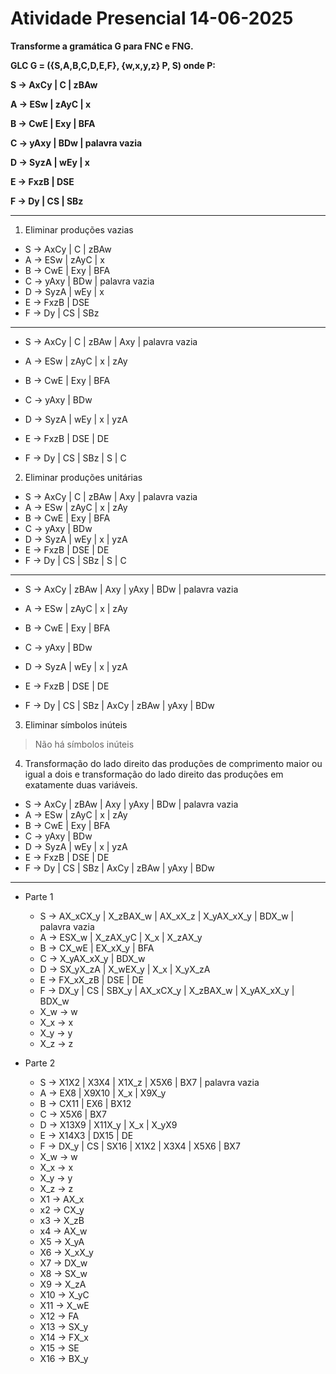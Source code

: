 # Atividade Presencial 14-06-2025

**Transforme a gramática G para FNC e FNG.**

**GLC G = ({S,A,B,C,D,E,F}, {w,x,y,z} P, S) onde P:**

**S -> AxCy | C | zBAw**

**A -> ESw | zAyC | x**

**B -> CwE | Exy | BFA**

**C -> yAxy | BDw | palavra vazia**

**D -> SyzA | wEy | x**

**E -> FxzB | DSE**

**F -> Dy | CS | SBz**

---

1. Eliminar produções vazias

- S -> AxCy | C | zBAw
- A -> ESw | zAyC | x
- B -> CwE | Exy | BFA
- C -> yAxy | BDw | palavra vazia
- D -> SyzA | wEy | x
- E -> FxzB | DSE
- F -> Dy | CS | SBz

---

- S -> AxCy | C | zBAw | Axy | palavra vazia

- A -> ESw | zAyC | x | zAy
- B -> CwE | Exy | BFA
- C -> yAxy | BDw
- D -> SyzA | wEy | x | yzA
- E -> FxzB | DSE | DE
- F -> Dy | CS | SBz | S | C

2. Eliminar produções unitárias

- S -> AxCy | C | zBAw | Axy | palavra vazia
- A -> ESw | zAyC | x | zAy
- B -> CwE | Exy | BFA
- C -> yAxy | BDw
- D -> SyzA | wEy | x | yzA
- E -> FxzB | DSE | DE
- F -> Dy | CS | SBz | S | C

---

- S -> AxCy | zBAw | Axy | yAxy | BDw | palavra vazia

- A -> ESw | zAyC | x | zAy
- B -> CwE | Exy | BFA
- C -> yAxy | BDw
- D -> SyzA | wEy | x | yzA
- E -> FxzB | DSE | DE
- F -> Dy | CS | SBz | AxCy | zBAw | yAxy | BDw

3. Eliminar símbolos inúteis

> Não há símbolos inúteis

4. Transformação do lado direito das produções de comprimento maior ou igual a dois e transformação do lado direito das produções em exatamente duas variáveis.

- S -> AxCy | zBAw | Axy | yAxy | BDw | palavra vazia
- A -> ESw | zAyC | x | zAy
- B -> CwE | Exy | BFA
- C -> yAxy | BDw
- D -> SyzA | wEy | x | yzA
- E -> FxzB | DSE | DE
- F -> Dy | CS | SBz | AxCy | zBAw | yAxy | BDw

---

- Parte 1

    - S -> AX_xCX_y | X_zBAX_w | AX_xX_z | X_yAX_xX_y | BDX_w | palavra vazia
    - A -> ESX_w | X_zAX_yC | X_x | X_zAX_y
    - B -> CX_wE | EX_xX_y | BFA
    - C -> X_yAX_xX_y | BDX_w
    - D -> SX_yX_zA | X_wEX_y | X_x | X_yX_zA
    - E -> FX_xX_zB | DSE | DE
    - F -> DX_y | CS | SBX_y | AX_xCX_y | X_zBAX_w | X_yAX_xX_y | BDX_w
    - X_w -> w
    - X_x -> x
    - X_y -> y
    - X_z -> z

- Parte 2
    - S -> X1X2 | X3X4 | X1X_z | X5X6 | BX7 | palavra vazia
    - A -> EX8 | X9X10 | X_x | X9X_y
    - B -> CX11 | EX6 | BX12
    - C -> X5X6 | BX7
    - D -> X13X9 | X11X_y | X_x | X_yX9
    - E -> X14X3 | DX15 | DE
    - F -> DX_y | CS | SX16 | X1X2 | X3X4 | X5X6 | BX7
    - X_w -> w
    - X_x -> x
    - X_y -> y
    - X_z -> z
    - X1 -> AX_x
    - x2 -> CX_y
    - x3 -> X_zB
    - x4 -> AX_w
    - X5 -> X_yA
    - X6 -> X_xX_y
    - X7 -> DX_w
    - X8 -> SX_w
    - X9 -> X_zA
    - X10 -> X_yC
    - X11 -> X_wE
    - X12 -> FA
    - X13 -> SX_y
    - X14 -> FX_x
    - X15 -> SE
    - X16 -> BX_y
